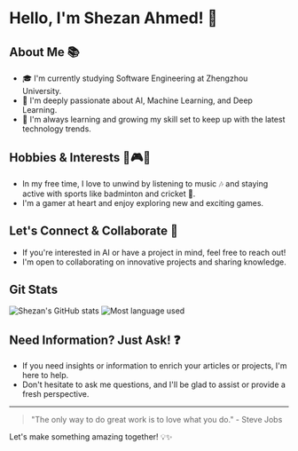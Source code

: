 # Hello, I'm Shezan Ahmed! 👋

## About Me 📚
- 🎓 I'm currently studying Software Engineering at Zhengzhou University.
- 🤖 I'm deeply passionate about AI, Machine Learning, and Deep Learning.
- 🌱 I'm always learning and growing my skill set to keep up with the latest technology trends.

## Hobbies & Interests 🏸🎮🎵
- In my free time, I love to unwind by listening to music 🎶 and staying active with sports like badminton and cricket 🏏.
- I'm a gamer at heart and enjoy exploring new and exciting games.

## Let's Connect & Collaborate 🤝
- If you're interested in AI or have a project in mind, feel free to reach out!
- I'm open to collaborating on innovative projects and sharing knowledge.

## Git Stats
![Shezan's GitHub stats](https://github-readme-stats.vercel.app/api?username=Shezan57)
![Most language used](https://github-readme-stats.vercel.app/api?username=Shezan57&show_icons=true&hide=contribs,prs&cache_seconds=86400&theme=neon)

## Need Information? Just Ask! ❓
- If you need insights or information to enrich your articles or projects, I'm here to help.
- Don't hesitate to ask me questions, and I'll be glad to assist or provide a fresh perspective.

---

> "The only way to do great work is to love what you do." - Steve Jobs

Let's make something amazing together! 💡✨

